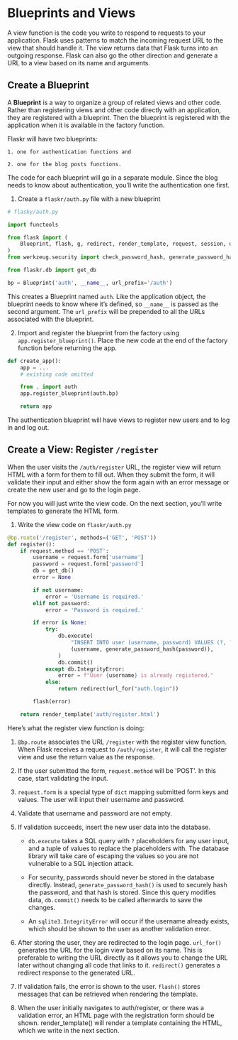 # Blueprints and Views

A view function is the code you write to respond to requests to your application. Flask uses patterns to match the incoming request URL to the view that should handle it. The view returns data that Flask turns into an outgoing response. Flask can also go the other direction and generate a URL to a view based on its name and arguments.

## Create a Blueprint

A **Blueprint** is a way to organize a group of related views and other code. Rather than registering views and other code directly with an application, they are registered with a blueprint. Then the blueprint is registered with the application when it is available in the factory function.

Flaskr will have two blueprints:

    1. one for authentication functions and

    2. one for the blog posts functions.

The code for each blueprint will go in a separate module. Since the blog needs to know about authentication, you’ll write the authentication one first.

1. Create a `flaskr/auth.py` file with a new blueprint

```py
# flasky/auth.py

import functools

from flask import (
    Blueprint, flash, g, redirect, render_template, request, session, url_for
)
from werkzeug.security import check_password_hash, generate_password_hash

from flaskr.db import get_db

bp = Blueprint('auth', __name__, url_prefix='/auth')
```

This creates a Blueprint named `auth`. Like the application object, the blueprint needs to know where it’s defined, so `__name__` is passed as the second argument. The `url_prefix` will be prepended to all the URLs associated with the blueprint.

2. Import and register the blueprint from the factory using `app.register_blueprint()`. Place the new code at the end of the factory function before returning the app.

```py
def create_app():
    app = ...
    # existing code omitted

    from . import auth
    app.register_blueprint(auth.bp)

    return app
```

The authentication blueprint will have views to register new users and to log in and log out.

## Create a View: Register `/register`

When the user visits the `/auth/register` URL, the register view will return HTML with a form for them to fill out. When they submit the form, it will validate their input and either show the form again with an error message or create the new user and go to the login page.

For now you will just write the view code. On the next section, you’ll write templates to generate the HTML form.

1. Write the view code on `flaskr/auth.py`

```py
@bp.route('/register', methods=('GET', 'POST'))
def register():
    if request.method == 'POST':
        username = request.form['username']
        password = request.form['password']
        db = get_db()
        error = None

        if not username:
            error = 'Username is required.'
        elif not password:
            error = 'Password is required.'

        if error is None:
            try:
                db.execute(
                    "INSERT INTO user (username, password) VALUES (?, ?)",
                    (username, generate_password_hash(password)),
                )
                db.commit()
            except db.IntegrityError:
                error = f"User {username} is already registered."
            else:
                return redirect(url_for("auth.login"))

        flash(error)

    return render_template('auth/register.html')
```

Here’s what the register view function is doing:

1. `@bp.route` associates the URL `/register` with the register view function. When Flask receives a request to `/auth/register`, it will call the register view and use the return value as the response.

2. If the user submitted the form, `request.method` will be 'POST'. In this case, start validating the input.

3. `request.form` is a special type of `dict` mapping submitted form keys and values. The user will input their username and password.

4. Validate that username and password are not empty.

5. If validation succeeds, insert the new user data into the database.

   - `db.execute` takes a SQL query with `?` placeholders for any user input, and a tuple of values to replace the placeholders with. The database library will take care of escaping the values so you are not vulnerable to a SQL injection attack.

   - For security, passwords should never be stored in the database directly. Instead, `generate_password_hash()` is used to securely hash the password, and that hash is stored. Since this query modifies data, `db.commit()` needs to be called afterwards to save the changes.

   - An `sqlite3.IntegrityError` will occur if the username already exists, which should be shown to the user as another validation error.

6. After storing the user, they are redirected to the login page. `url_for()` generates the URL for the login view based on its name. This is preferable to writing the URL directly as it allows you to change the URL later without changing all code that links to it. `redirect()` generates a redirect response to the generated URL.

7. If validation fails, the error is shown to the user. `flash()` stores messages that can be retrieved when rendering the template.

8. When the user initially navigates to auth/register, or there was a validation error, an HTML page with the registration form should be shown. render_template() will render a template containing the HTML, which we write in the next section.
